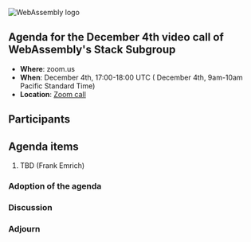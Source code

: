 ![WebAssembly logo](/images/WebAssembly.png)

## Agenda for the December 4th video call of WebAssembly's Stack Subgroup

- **Where**: zoom.us
- **When**:  December 4th, 17:00-18:00 UTC ( December 4th, 9am-10am Pacific Standard Time)
- **Location**: [Zoom call](https://zoom.us/j/91846860726?pwd=NVVNVmpvRVVFQkZTVzZ1dTFEcXgrdz09)


## Participants


## Agenda items

1. TBD (Frank Emrich)

### Adoption of the agenda

### Discussion

### Adjourn

